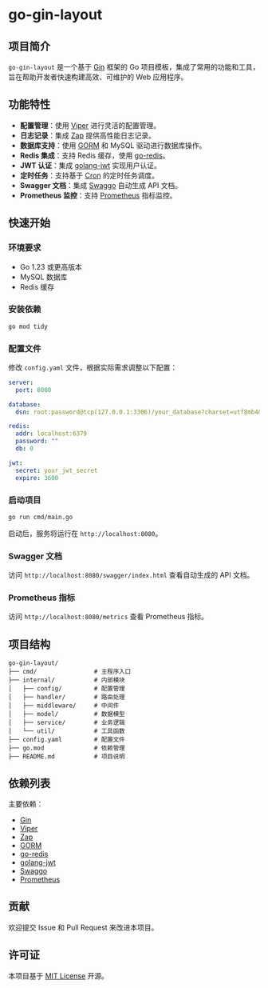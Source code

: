 
# go-gin-layout

## 项目简介
`go-gin-layout` 是一个基于 [Gin](https://github.com/gin-gonic/gin) 框架的 Go 项目模板，集成了常用的功能和工具，旨在帮助开发者快速构建高效、可维护的 Web 应用程序。

## 功能特性
- **配置管理**：使用 [Viper](https://github.com/spf13/viper) 进行灵活的配置管理。
- **日志记录**：集成 [Zap](https://github.com/uber-go/zap) 提供高性能日志记录。
- **数据库支持**：使用 [GORM](https://gorm.io/) 和 MySQL 驱动进行数据库操作。
- **Redis 集成**：支持 Redis 缓存，使用 [go-redis](https://github.com/redis/go-redis)。
- **JWT 认证**：集成 [golang-jwt](https://github.com/golang-jwt/jwt) 实现用户认证。
- **定时任务**：支持基于 [Cron](https://github.com/robfig/cron) 的定时任务调度。
- **Swagger 文档**：集成 [Swaggo](https://github.com/swaggo/gin-swagger) 自动生成 API 文档。
- **Prometheus 监控**：支持 [Prometheus](https://github.com/prometheus/client_golang) 指标监控。

## 快速开始

### 环境要求
- Go 1.23 或更高版本
- MySQL 数据库
- Redis 缓存

### 安装依赖
```bash
go mod tidy
```

### 配置文件
修改 `config.yaml` 文件，根据实际需求调整以下配置：
```yaml
server:
  port: 8080

database:
  dsn: root:password@tcp(127.0.0.1:3306)/your_database?charset=utf8mb4&parseTime=True&loc=Local

redis:
  addr: localhost:6379
  password: ""
  db: 0

jwt:
  secret: your_jwt_secret
  expire: 3600
```

### 启动项目
```bash
go run cmd/main.go
```

启动后，服务将运行在 `http://localhost:8080`。

### Swagger 文档
访问 `http://localhost:8080/swagger/index.html` 查看自动生成的 API 文档。

### Prometheus 指标
访问 `http://localhost:8080/metrics` 查看 Prometheus 指标。

## 项目结构
```
go-gin-layout/
├── cmd/                # 主程序入口
├── internal/           # 内部模块
│   ├── config/         # 配置管理
│   ├── handler/        # 路由处理
│   ├── middleware/     # 中间件
│   ├── model/          # 数据模型
│   ├── service/        # 业务逻辑
│   └── util/           # 工具函数
├── config.yaml         # 配置文件
├── go.mod              # 依赖管理
├── README.md           # 项目说明
```

## 依赖列表
主要依赖：
- [Gin](https://github.com/gin-gonic/gin)
- [Viper](https://github.com/spf13/viper)
- [Zap](https://github.com/uber-go/zap)
- [GORM](https://gorm.io/)
- [go-redis](https://github.com/redis/go-redis)
- [golang-jwt](https://github.com/golang-jwt/jwt)
- [Swaggo](https://github.com/swaggo/gin-swagger)
- [Prometheus](https://github.com/prometheus/client_golang)

## 贡献
欢迎提交 Issue 和 Pull Request 来改进本项目。

## 许可证
本项目基于 [MIT License](LICENSE) 开源。
```